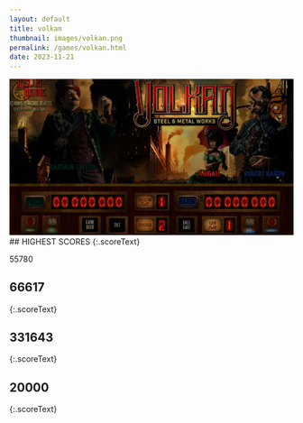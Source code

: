 ```yaml
---
layout: default
title: volkan
thumbnail: images/volkan.png
permalink: /games/volkan.html
date: 2023-11-21
---
```


<img src="../images/volkan.png" class="gameThumbnail img-fluid mx-auto align-middle">
## HIGHEST SCORES
{:.scoreText}

55780

## 66617
{:.scoreText}


## 331643
{:.scoreText}


## 20000
{:.scoreText}


